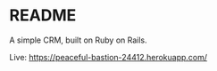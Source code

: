 # README

A simple CRM, built on Ruby on Rails.

Live: https://peaceful-bastion-24412.herokuapp.com/
